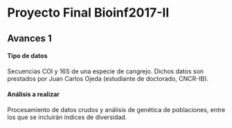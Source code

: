 # Proyecto Final Bioinf2017-II

## Avances 1

#### Tipo de datos 
Secuencias COI y 16S de una especie de cangrejo. Dichos datos son prestados por Juan Carlos Ojeda (estudiante de doctorado, CNCR-IB).

#### Análisis a realizar 
Procesamiento de datos crudos y análisis de genética de poblaciones, entre los que se incluirán indices de diversidad.

